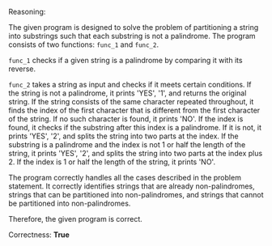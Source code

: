 Reasoning: 

The given program is designed to solve the problem of partitioning a string into substrings such that each substring is not a palindrome. The program consists of two functions: `func_1` and `func_2`. 

`func_1` checks if a given string is a palindrome by comparing it with its reverse. 

`func_2` takes a string as input and checks if it meets certain conditions. If the string is not a palindrome, it prints 'YES', '1', and returns the original string. If the string consists of the same character repeated throughout, it finds the index of the first character that is different from the first character of the string. If no such character is found, it prints 'NO'. If the index is found, it checks if the substring after this index is a palindrome. If it is not, it prints 'YES', '2', and splits the string into two parts at the index. If the substring is a palindrome and the index is not 1 or half the length of the string, it prints 'YES', '2', and splits the string into two parts at the index plus 2. If the index is 1 or half the length of the string, it prints 'NO'.

The program correctly handles all the cases described in the problem statement. It correctly identifies strings that are already non-palindromes, strings that can be partitioned into non-palindromes, and strings that cannot be partitioned into non-palindromes. 

Therefore, the given program is correct.

Correctness: **True**